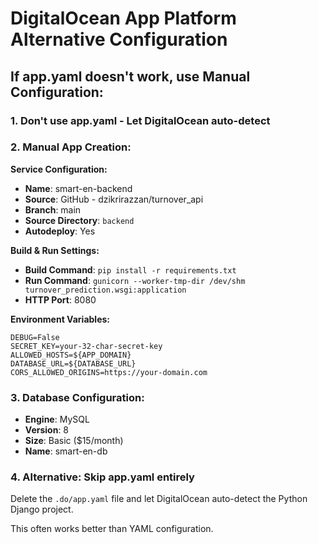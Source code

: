 # DigitalOcean App Platform Alternative Configuration

## If app.yaml doesn't work, use Manual Configuration:

### 1. **Don't use app.yaml** - Let DigitalOcean auto-detect

### 2. **Manual App Creation:**

**Service Configuration:**
- **Name**: smart-en-backend
- **Source**: GitHub - dzikrirazzan/turnover_api
- **Branch**: main  
- **Source Directory**: `backend`
- **Autodeploy**: Yes

**Build & Run Settings:**
- **Build Command**: `pip install -r requirements.txt`
- **Run Command**: `gunicorn --worker-tmp-dir /dev/shm turnover_prediction.wsgi:application`
- **HTTP Port**: 8080

**Environment Variables:**
```
DEBUG=False
SECRET_KEY=your-32-char-secret-key
ALLOWED_HOSTS=${APP_DOMAIN}
DATABASE_URL=${DATABASE_URL}
CORS_ALLOWED_ORIGINS=https://your-domain.com
```

### 3. **Database Configuration:**
- **Engine**: MySQL
- **Version**: 8
- **Size**: Basic ($15/month)
- **Name**: smart-en-db

### 4. **Alternative: Skip app.yaml entirely**
Delete the `.do/app.yaml` file and let DigitalOcean auto-detect the Python Django project.

This often works better than YAML configuration.
